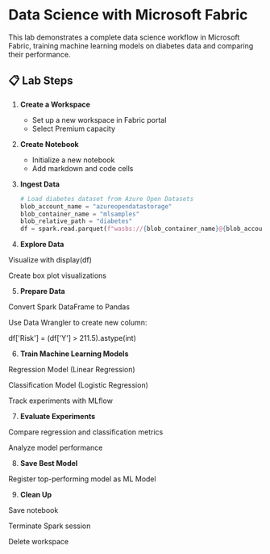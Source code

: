 # Data Science with Microsoft Fabric

This lab demonstrates a complete data science workflow in Microsoft Fabric, training machine learning models on diabetes data and comparing their performance.

## 📋 Lab Steps

1. **Create a Workspace**
   - Set up a new workspace in Fabric portal
   - Select Premium capacity

2. **Create Notebook**
   - Initialize a new notebook
   - Add markdown and code cells

3. **Ingest Data**
   ```python
   # Load diabetes dataset from Azure Open Datasets
   blob_account_name = "azureopendatastorage"
   blob_container_name = "mlsamples"
   blob_relative_path = "diabetes"
   df = spark.read.parquet(f"wasbs://{blob_container_name}@{blob_account_name}.blob.core.windows.net/{blob_relative_path}")

4. **Explore Data** 

Visualize with display(df)

Create box plot visualizations

5. **Prepare Data**

Convert Spark DataFrame to Pandas

Use Data Wrangler to create new column:

df['Risk'] = (df['Y'] > 211.5).astype(int)

6. **Train Machine Learning Models**

Regression Model (Linear Regression)

Classification Model (Logistic Regression)

Track experiments with MLflow

7. **Evaluate Experiments**

Compare regression and classification metrics

Analyze model performance

8. **Save Best Model**

Register top-performing model as ML Model

9. **Clean Up**

Save notebook

Terminate Spark session

Delete workspace
